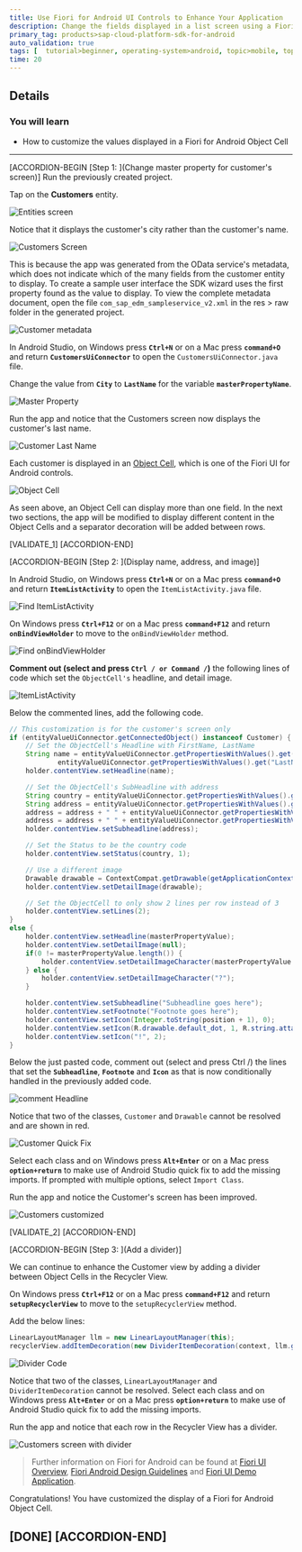 ```yaml
---
title: Use Fiori for Android UI Controls to Enhance Your Application
description: Change the fields displayed in a list screen using a Fiori for Android Object Cell and add a divider to cells in a list.
primary_tag: products>sap-cloud-platform-sdk-for-android
auto_validation: true
tags: [  tutorial>beginner, operating-system>android, topic>mobile, topic>odata, products>sap-cloud-platform-sdk-for-android, products>sap-cloud-platform ]
time: 20
---
```


## Details
### You will learn  
- How to customize the values displayed in a Fiori for Android Object Cell

---

[ACCORDION-BEGIN [Step 1: ](Change master property for customer's screen)]
Run the previously created project.

Tap on the **Customers** entity.

![Entities screen](entities-screen2.png)


Notice that it displays the customer's city rather than the customer's name.

![Customers Screen](original-customer.png)


This is because the app was generated from the OData service's metadata, which does not indicate which of the many fields from the customer entity to display.  To create a sample user interface the SDK wizard uses the first property found as the value to display.  To view the complete metadata document, open the file `com_sap_edm_sampleservice_v2.xml` in the res > raw folder in the generated project.

![Customer metadata](metadata.png)


In Android Studio, on Windows press **`Ctrl+N`** or on a Mac press **`command+O`** and return **`CustomersUiConnector`** to open the `CustomersUiConnector.java` file.

Change the value from **`City`** to **`LastName`** for the variable **`masterPropertyName`**.

![Master Property](master-property.png)


Run the app and notice that the Customers screen now displays the customer's last name.

![Customer Last Name](customers-last-name.png)


Each customer is displayed in an <a target="_blank" href="https://help.sap.com/doc/c2d571df73104f72b9f1b73e06c5609a/Latest/en-US/docs/fioriui/object_cell.html">Object Cell</a>, which is one of the Fiori UI for Android controls.

![Object Cell](object-cell.png)


As seen above, an Object Cell can display more than one field.  In the next two sections, the app will be modified to display different content in the Object Cells and a separator decoration will be added between rows.

[VALIDATE_1]
[ACCORDION-END]

[ACCORDION-BEGIN [Step 2: ](Display name, address, and image)]

In Android Studio, on Windows press **`Ctrl+N`** or on a Mac press **`command+O`** and return **`ItemListActivity`** to open the `ItemListActivity.java` file.

![Find ItemListActivity](find-itemlistactivity.png)


On Windows press **`Ctrl+F12`** or on a Mac press **`command+F12`** and return **`onBindViewHolder`** to move to the `onBindViewHolder` method.

![Find onBindViewHolder](find-onBindViewHolder.png)


**Comment out (select and press `Ctrl / or Command /`)** the following lines of code which set the `ObjectCell's` headline, and detail image.

![ItemListActivity](ItemListActivity.png)


Below the commented lines, add the following code.

```Java
// This customization is for the customer's screen only
if (entityValueUiConnector.getConnectedObject() instanceof Customer) {
    // Set the ObjectCell's Headline with FirstName, LastName
    String name = entityValueUiConnector.getPropertiesWithValues().get("FirstName") + " " +
            entityValueUiConnector.getPropertiesWithValues().get("LastName");
    holder.contentView.setHeadline(name);

    // Set the ObjectCell's SubHeadline with address
    String country = entityValueUiConnector.getPropertiesWithValues().get("Country");
    String address = entityValueUiConnector.getPropertiesWithValues().get("HouseNumber");
    address = address + " " + entityValueUiConnector.getPropertiesWithValues().get("Street");
    address = address + " " + entityValueUiConnector.getPropertiesWithValues().get("City");
    holder.contentView.setSubheadline(address);

    // Set the Status to be the country code
    holder.contentView.setStatus(country, 1);

    // Use a different image
    Drawable drawable = ContextCompat.getDrawable(getApplicationContext(), R.drawable.ic_account_circle_black_24dp);
    holder.contentView.setDetailImage(drawable);

    // Set the ObjectCell to only show 2 lines per row instead of 3
    holder.contentView.setLines(2);
}
else {
    holder.contentView.setHeadline(masterPropertyValue);
    holder.contentView.setDetailImage(null);
    if(0 != masterPropertyValue.length()) {
        holder.contentView.setDetailImageCharacter(masterPropertyValue.substring(0, 1));
    } else {
        holder.contentView.setDetailImageCharacter("?");
    }

    holder.contentView.setSubheadline("Subheadline goes here");
    holder.contentView.setFootnote("Footnote goes here");
    holder.contentView.setIcon(Integer.toString(position + 1), 0);
    holder.contentView.setIcon(R.drawable.default_dot, 1, R.string.attachment_item_content_desc);
    holder.contentView.setIcon("!", 2);
}
```

Below the just pasted code, comment out (select and press Ctrl /) the lines that set the **`Subheadline`**, **`Footnote`** and **`Icon`** as that is now conditionally handled in the previously added code.

![comment Headline](commentHeadline.png)



Notice that two of the classes, `Customer` and `Drawable` cannot be resolved and are shown in red.  

![Customer Quick Fix](ItemListActivity-quick-fix.png)


Select each class and on Windows press **`Alt+Enter`** or on a Mac press **`option+return`** to make use of Android Studio quick fix to add the missing imports.  If prompted with multiple options, select `Import Class`.


Run the app and notice the Customer's screen has been improved.

![Customers customized](customers-customized.png)

[VALIDATE_2]
[ACCORDION-END]

[ACCORDION-BEGIN [Step 3: ](Add a divider)]

We can continue to enhance the Customer view by adding a divider between Object Cells in the Recycler View.

On Windows press **`Ctrl+F12`** or on a Mac press **`command+F12`** and return **`setupRecyclerView`** to move to the `setupRecyclerView` method.

Add the below lines:

```Java
LinearLayoutManager llm = new LinearLayoutManager(this);
recyclerView.addItemDecoration(new DividerItemDecoration(context, llm.getOrientation()));
```

![Divider Code](divider-code.png)


Notice that two of the classes, `LinearLayoutManager` and `DividerItemDecoration` cannot be resolved.  Select each class and on Windows press **`Alt+Enter`** or on a Mac press **`option+return`** to make use of Android Studio quick fix to add the missing imports.

Run the app and notice that each row in the Recycler View has a divider.

![Customers screen with divider](customer-with-divider.png)

>Further information on Fiori for Android can be found at <a target="_blank" href="https://help.sap.com/doc/c2d571df73104f72b9f1b73e06c5609a/Latest/en-US/docs/fioriui/fiori_ui_overview.html">Fiori UI Overview</a>, <a target="_blank" href="https://experience.sap.com/fiori-design-android/object-cell/">Fiori Android Design Guidelines</a> and <a target="_blank" href="https://github.com/SAP/cloud-sdk-android-fiori-ui-components">Fiori UI Demo Application</a>.

Congratulations! You have customized the display of a Fiori for Android Object Cell.

[DONE]
[ACCORDION-END]
---
